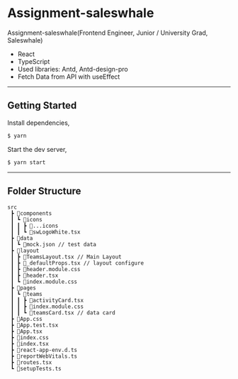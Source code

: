 # Assignment-saleswhale

Assignment-saleswhale(Frontend Engineer, Junior / University Grad, Saleswhale)

- React
- TypeScript
- Used libraries: Antd, Antd-design-pro
- Fetch Data from API with useEffect

---

## Getting Started

Install dependencies,

```bash
$ yarn
```

Start the dev server,

```bash
$ yarn start
```

---

## Folder Structure

```
src
 ┣ 📂components
 ┃ ┗ 📂icons
 ┃ ┃ ┣ 📜...icons
 ┃ ┃ ┗ 📜swLogoWhite.tsx
 ┣ 📂data
 ┃ ┗ 📜mock.json // test data
 ┣ 📂layout
 ┃ ┣ 📜TeamsLayout.tsx // Main Layout
 ┃ ┣ 📜_defaultProps.tsx // layout configure
 ┃ ┣ 📜header.module.css
 ┃ ┣ 📜header.tsx
 ┃ ┗ 📜index.module.css
 ┣ 📂pages
 ┃ ┗ 📂teams
 ┃ ┃ ┣ 📜activityCard.tsx
 ┃ ┃ ┣ 📜index.module.css
 ┃ ┃ ┗ 📜teamsCard.tsx // data card
 ┣ 📜App.css
 ┣ 📜App.test.tsx
 ┣ 📜App.tsx
 ┣ 📜index.css
 ┣ 📜index.tsx
 ┣ 📜react-app-env.d.ts
 ┣ 📜reportWebVitals.ts
 ┣ 📜routes.tsx
 ┗ 📜setupTests.ts
```
